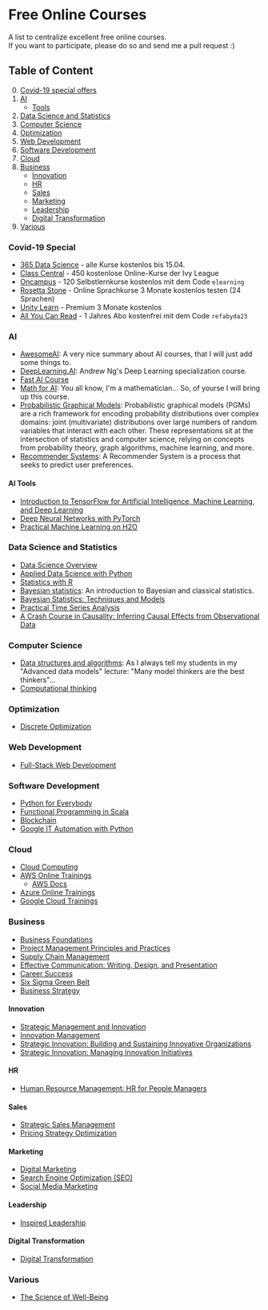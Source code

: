# Free Online Courses
A list to centralize excellent free online courses.  
If you want to participate, please do so and send me a pull request :)

## Table of Content
0. [Covid-19 special offers](#covid-19-special)
1. [AI](#ai)  
   * [Tools](#ai-tools)
2. [Data Science and Statistics](#data-science-and-statistics)  
3. [Computer Science](#computer-science)  
4. [Optimization](#optimization)  
5. [Web Development](#web-development)  
6. [Software Development](#software-development)  
7. [Cloud](#cloud)
8. [Business](#business)
   * [Innovation](#innovation)
   * [HR](#hr)
   * [Sales](#sales)
   * [Marketing](#marketing)
   * [Leadership](#leadership)
   * [Digital Transformation](#digital-transformation)
9. [Various](#various)

### Covid-19 Special
* [365 Data Science](https://365datascience.com/) - alle Kurse kostenlos bis 15.04.
* [Class Central](https://www.freecodecamp.org/news/ivy-league-free-online-courses-a0d7ae675869/) - 450 kostenlose Online-Kurse der Ivy League
* [Oncampus](https://www.oncampus.de/weiterbildung/selbstlernkurse) - 120 Selbstlernkurse kostenlos mit dem Code `elearning`
* [Rosetta Stone](https://www.rosettastone.com/freeforstudents/) - Online Sprachkurse 3 Monate kostenlos testen (24 Sprachen)
* [Unity Learn](https://unity.com/products/learn-premium) - Premium 3 Monate kostenlos
* [All You Can Read](https://www.hifitest.de/allyoucanread) - 1 Jahres Abo kostenfrei mit dem Code `refabyda23`

### AI
* [AwesomeAI](https://github.com/hades217/awesome-ai): A very nice summary about AI courses, that I will just add some things to.  
* [DeepLearning.AI](https://www.deeplearning.ai/ "DeepLearning.AI"): Andrew Ng's Deep Learning specialization course.  
* [Fast AI Course](https://course.fast.ai/)
* [Math for AI](https://www.coursera.org/specializations/mathematics-machine-learning): You all know, I'm a mathematician... So, of yourse I will bring up this course.  
* [Probabilistic Graphical Models](https://www.coursera.org/specializations/probabilistic-graphical-models): Probabilistic graphical models (PGMs) are a rich framework for encoding probability distributions over complex domains: joint (multivariate) distributions over large numbers of random variables that interact with each other. These representations sit at the intersection of statistics and computer science, relying on concepts from probability theory, graph algorithms, machine learning, and more.  
* [Recommender Systems](https://www.coursera.org/specializations/recommender-systems): A Recommender System is a process that seeks to predict user preferences.    
#### AI Tools
* [Introduction to TensorFlow for Artificial Intelligence, Machine Learning, and Deep Learning](https://www.coursera.org/learn/introduction-tensorflow)
* [Deep Neural Networks with PyTorch](https://www.coursera.org/learn/deep-neural-networks-with-pytorch)
* [Practical Machine Learning on H2O](https://www.coursera.org/learn/machine-learning-h2o)

### Data Science and Statistics
* [Data Science Overview](https://www.coursera.org/specializations/jhu-data-science)  
* [Applied Data Science with Python](https://www.coursera.org/specializations/data-science-python)  
* [Statistics with R](https://www.coursera.org/specializations/statistics)  
* [Bayesian statistics](https://www.coursera.org/learn/bayesian-statistics): An introduction to Bayesian and classical statistics.  
* [Bayesian Statistics: Techniques and Models](https://www.coursera.org/learn/mcmc-bayesian-statistics)  
* [Practical Time Series Analysis](https://www.coursera.org/learn/practical-time-series-analysis)  
* [A Crash Course in Causality: Inferring Causal Effects from Observational Data](https://www.coursera.org/learn/crash-course-in-causality)  

### Computer Science
* [Data structures and algorithms](https://www.coursera.org/specializations/data-structures-algorithms): As I always tell my students in my "Advanced data models" lecture: "Many model thinkers are the best thinkers"...  
* [Computational thinking](https://www.coursera.org/learn/computational-thinking-problem-solving)  

### Optimization
* [Discrete Optimization](https://www.coursera.org/learn/discrete-optimization)  

### Web Development
* [Full-Stack Web Development](https://www.coursera.org/specializations/full-stack-react)  

### Software Development
* [Python for Everybody](https://www.coursera.org/specializations/python)  
* [Functional Programming in Scala](https://www.coursera.org/specializations/scala)  
* [Blockchain](https://www.coursera.org/specializations/blockchain)  
* [Google IT Automation with Python](https://www.coursera.org/professional-certificates/google-it-automation)

### Cloud
* [Cloud Computing](https://www.coursera.org/specializations/cloud-computing)
* [AWS Online Trainings](https://www.aws.training/)
   * [AWS Docs](https://docs.aws.amazon.com/)
* [Azure Online Trainings](https://docs.microsoft.com/en-us/learn/)
* [Google Cloud Trainings](https://cloud.google.com/training)

### Business
* [Business Foundations](https://www.coursera.org/specializations/wharton-business-foundations)
* [Project Management Principles and Practices](https://www.coursera.org/specializations/project-management)
* [Supply Chain Management](https://www.coursera.org/specializations/supply-chain-management)
* [Effective Communication: Writing, Design, and Presentation](https://www.coursera.org/specializations/effective-business-communication)
* [Career Success](https://www.coursera.org/specializations/career-success)
* [Six Sigma Green Belt](https://www.coursera.org/specializations/six-sigma-green-belt)
* [Business Strategy](https://www.coursera.org/specializations/business-strategy)
#### Innovation
* [Strategic Management and Innovation](https://www.coursera.org/specializations/strategic-management)
* [Innovation Management](https://www.coursera.org/learn/innovation-management)
* [Strategic Innovation: Building and Sustaining Innovative Organizations](https://www.coursera.org/learn/strategic-innovation-building-and-sustaining-innovative-organizations)
* [Strategic Innovation: Managing Innovation Initiatives](https://www.coursera.org/learn/strategic-innovation-innovation-at-the-frontier)
#### HR
* [Human Resource Management: HR for People Managers](https://www.coursera.org/specializations/human-resource-management)
#### Sales
* [Strategic Sales Management](https://www.coursera.org/specializations/sales-management-bridging-gap-strategy-sales)
* [Pricing Strategy Optimization](https://www.coursera.org/specializations/uva-darden-bcg-pricing-strategy)
#### Marketing
* [Digital Marketing](https://www.coursera.org/specializations/digital-marketing)
* [Search Engine Optimization (SEO)](https://www.coursera.org/specializations/seo)
* [Social Media Marketing](https://www.coursera.org/specializations/social-media-marketing)
#### Leadership
* [Inspired Leadership](https://www.coursera.org/specializations/inspired-leadership)
#### Digital Transformation
* [Digital Transformation](https://www.coursera.org/learn/bcg-uva-darden-digital-transformation)

### Various
* [The Science of Well-Being](https://www.coursera.org/learn/the-science-of-well-being)


